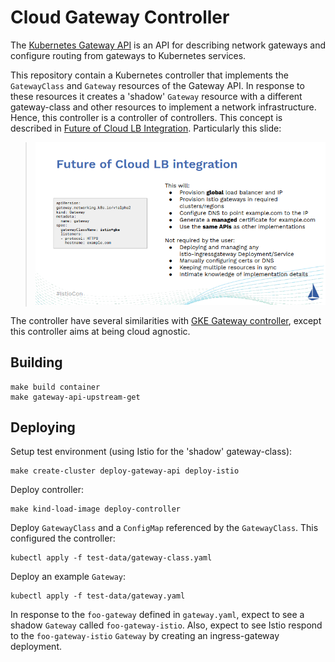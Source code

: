 # Cloud Gateway Controller

The [Kubernetes Gateway API](https://gateway-api.sigs.k8s.io/) is an API for
describing network gateways and configure routing from gateways to Kubernetes
services.

This repository contain a Kubernetes controller that implements the
`GatewayClass` and `Gateway` resources of the Gateway API. In response to these
resources it creates a 'shadow' `Gateway` resource with a different
gateway-class and other resources to implement a network infrastructure. Hence,
this controller is a controller of controllers. This concept is described in
[Future of Cloud LB
Integration](https://events.istio.io/istiocon-2022/slides/f3-K8sGatewayAPIs.pdf). Particularly
this slide:

> ![IstioCon slide](doc/images/istiocon-slide.png)

The controller have several similarities with [GKE Gateway
controller](https://cloud.google.com/kubernetes-engine/docs/concepts/gateway-api#gateway_controller),
except this controller aims at being cloud agnostic.

## Building

```
make build container
make gateway-api-upstream-get
```

## Deploying

Setup test environment (using Istio for the 'shadow' gateway-class):

```
make create-cluster deploy-gateway-api deploy-istio 
```

Deploy controller:

```
make kind-load-image deploy-controller
```

Deploy `GatewayClass` and a `ConfigMap` referenced by the `GatewayClass`. This
configured the controller:

```
kubectl apply -f test-data/gateway-class.yaml
```

Deploy an example `Gateway`:
 
```
kubectl apply -f test-data/gateway.yaml
```

In response to the `foo-gateway` defined in `gateway.yaml`, expect to see a
shadow `Gateway` called `foo-gateway-istio`. Also, expect to see Istio respond
to the `foo-gateway-istio` `Gateway` by creating an ingress-gateway deployment.
